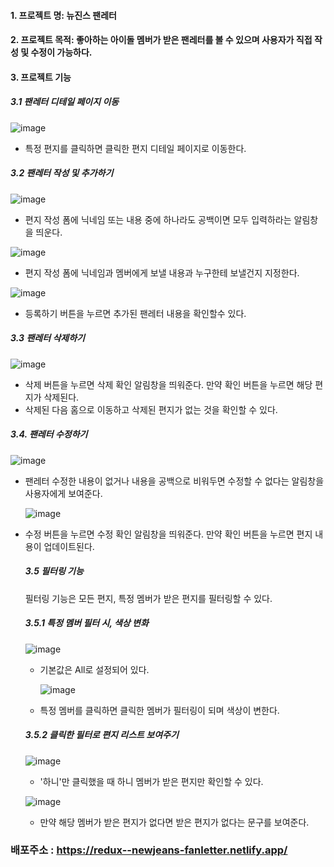 #### 1. 프로젝트 명: 뉴진스 팬레터
#### 2. 프로젝트 목적: 좋아하는 아이돌 멤버가 받은 팬레터를 볼 수 있으며 사용자가 직접 작성 및 수정이 가능하다. 
#### 3. 프로젝트 기능

##### 3.1 팬레터 디테일 페이지 이동

![image](https://github.com/Yujin-Jeong-dev/fanletter/assets/98171044/5f5ff34e-8a63-468e-8f94-fa4fcefcaafe)
- 특정 편지를 클릭하면 클릭한 편지 디테일 페이지로 이동한다.
  

##### 3.2 팬레터 작성 및 추가하기
  ![image](https://github.com/Yujin-Jeong-dev/fanletter/assets/98171044/f8cf525c-940d-4cf8-b49e-5dd17c9009c8)

   - 편지 작성 폼에 닉네임 또는 내용 중에 하나라도 공백이면 모두 입력하라는 알림창을 띄운다. 
    
  ![image](https://github.com/Yujin-Jeong-dev/fanletter/assets/98171044/7acfb910-2d9c-4f01-ad53-c18ffbf739f9)
   - 편지 작성 폼에 닉네임과 멤버에게 보낼 내용과 누구한테 보낼건지 지정한다.

![image](https://github.com/Yujin-Jeong-dev/fanletter/assets/98171044/b63cc669-f950-4e45-9e68-638bd479a07c)
   - 등록하기 버튼을 누르면 추가된 팬레터 내용을 확인할수 있다.

##### 3.3 팬레터 삭제하기
![image](https://github.com/Yujin-Jeong-dev/fanletter/assets/98171044/f9ba8225-c5c6-4c35-b03e-34f6ef51efab)
- 삭제 버튼을 누르면 삭제 확인 알림창을 띄워준다. 만약 확인 버튼을 누르면 해당 편지가 삭제된다.
- 삭제된 다음 홈으로 이동하고 삭제된 편지가 없는 것을 확인할 수 있다. 

##### 3.4. 팬레터 수정하기

![image](https://github.com/Yujin-Jeong-dev/fanletter/assets/98171044/9428bd3b-9b69-4725-87f2-72c771ea5da4)
- 팬레터 수정한 내용이 없거나 내용을 공백으로 비워두면 수정할 수 없다는 알림창을 사용자에게 보여준다.

  ![image](https://github.com/Yujin-Jeong-dev/fanletter/assets/98171044/ded076b0-e93d-49d5-b547-297900eaff18)
- 수정 버튼을 누르면 수정 확인 알림창을 띄워준다. 만약 확인 버튼을 누르면 편지 내용이 업데이트된다.

  ##### 3.5 필터링 기능
  필터링 기능은 모든 편지, 특정 멤버가 받은 편지를 필터링할 수 있다. 

  ##### 3.5.1 특정 멤버 필터 시, 색상 변화
  ![image](https://github.com/Yujin-Jeong-dev/fanletter/assets/98171044/bfb7c8c8-b29e-4316-8e09-57ef50a25d7d)

  - 기본값은 All로 설정되어 있다.
    
    ![image](https://github.com/Yujin-Jeong-dev/fanletter/assets/98171044/3287b0de-cd3b-4d1d-98f4-29aca62f568f)
  - 특정 멤버를 클릭하면 클릭한 멤버가 필터링이 되며 색상이 변한다.
 
  ##### 3.5.2 클릭한 필터로 편지 리스트 보여주기
  ![image](https://github.com/Yujin-Jeong-dev/fanletter/assets/98171044/952583af-c654-4c6d-80be-93091b53f593)
   - '하니'만 클릭했을 때 하니 멤버가 받은 편지만 확인할 수 있다.
  
  ![image](https://github.com/Yujin-Jeong-dev/fanletter/assets/98171044/a0050842-7563-4eec-93d0-8807a14be921)
    - 만약 해당 멤버가 받은 편지가 없다면 받은 편지가 없다는 문구를 보여준다. 

  

     

### 배포주소 : https://redux--newjeans-fanletter.netlify.app/
